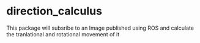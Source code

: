 direction_calculus
==================

This package will subsribe to an Image published using ROS and calculate the tranlational and rotational movement of it

